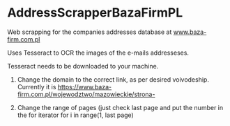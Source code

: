 # AddressScrapperBazaFirmPL

Web scrapping for the companies addresses database at www.baza-firm.com.pl

Uses Tesseract to OCR the images of the e-mails addresseses.

Tesseract needs to be downloaded to your machine.

1. Change the domain to the correct link, as per desired voivodeship. Currently it is https://www.baza-firm.com.pl/wojewodztwo/mazowieckie/strona-

2. Change the range of pages (just check last page and put the number in the for iterator for i in range(1, last page)
